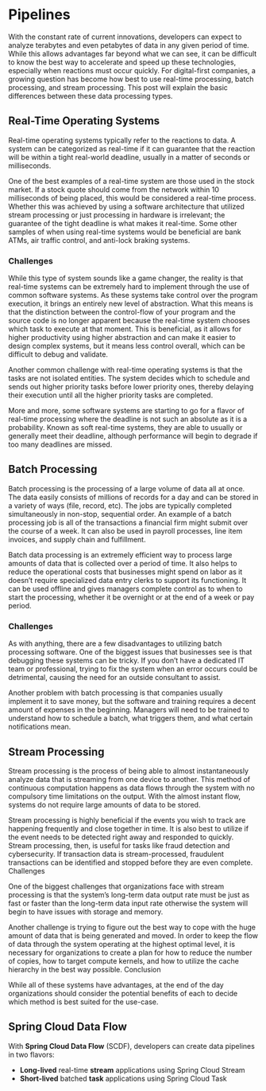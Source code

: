 # Pipelines


With the constant rate of current innovations, developers can expect to analyze terabytes and even petabytes of data in any given period of time. While this allows advantages far beyond what we can see, it can be difficult to know the best way to accelerate and speed up these technologies, especially when reactions must occur quickly. For digital-first companies, a growing question has become how best to use real-time processing, batch processing, and stream processing. This post will explain the basic differences between these data processing types.

## Real-Time Operating Systems

Real-time operating systems typically refer to the reactions to data. A system can be categorized as real-time if it can guarantee that the reaction will be within a tight real-world deadline, usually in a matter of seconds or milliseconds.

One of the best examples of a real-time system are those used in the stock market. If a stock quote should come from the network within 10 milliseconds of being placed, this would be considered a real-time process. Whether this was achieved by using a software architecture that utilized stream processing or just processing in hardware is irrelevant; the guarantee of the tight deadline is what makes it real-time. Some other samples of when using real-time systems would be beneficial are bank ATMs, air traffic control, and anti-lock braking systems.

### Challenges

While this type of system sounds like a game changer, the reality is that real-time systems can be extremely hard to implement through the use of common software systems. As these systems take control over the program execution, it brings an entirely new level of abstraction. What this means is that the distinction between the control-flow of your program and the source code is no longer apparent because the real-time system chooses which task to execute at that moment. This is beneficial, as it allows for higher productivity using higher abstraction and can make it easier to design complex systems, but it means less control overall, which can be difficult to debug and validate.

Another common challenge with real-time operating systems is that the tasks are not isolated entities. The system decides which to schedule and sends out higher priority tasks before lower priority ones, thereby delaying their execution until all the higher priority tasks are completed.

More and more, some software systems are starting to go for a flavor of real-time processing where the deadline is not such an absolute as it is a probability. Known as soft real-time systems, they are able to usually or generally meet their deadline, although performance will begin to degrade if too many deadlines are missed.

## Batch Processing

Batch processing is the processing of a large volume of data all at once. The data easily consists of millions of records for a day and can be stored in a variety of ways (file, record, etc). The jobs are typically completed simultaneously in non-stop, sequential order. An example of a batch processing job is all of the transactions a financial firm might submit over the course of a week. It can also be used in payroll processes, line item invoices, and supply chain and fulfillment.

Batch data processing is an extremely efficient way to process large amounts of data that is collected over a period of time. It also helps to reduce the operational costs that businesses might spend on labor as it doesn’t require specialized data entry clerks to support its functioning. It can be used offline and gives managers complete control as to when to start the processing, whether it be overnight or at the end of a week or pay period.

### Challenges

As with anything, there are a few disadvantages to utilizing batch processing software. One of the biggest issues that businesses see is that debugging these systems can be tricky. If you don’t have a dedicated IT team or professional, trying to fix the system when an error occurs could be detrimental, causing the need for an outside consultant to assist.

Another problem with batch processing is that companies usually implement it to save money, but the software and training requires a decent amount of expenses in the beginning. Managers will need to be trained to understand how to schedule a batch, what triggers them, and what certain notifications mean.

## Stream Processing

Stream processing is the process of being able to almost instantaneously analyze data that is streaming from one device to another. This method of continuous computation happens as data flows through the system with no compulsory time limitations on the output. With the almost instant flow, systems do not require large amounts of data to be stored.

Stream processing is highly beneficial if the events you wish to track are happening frequently and close together in time. It is also best to utilize if the event needs to be detected right away and responded to quickly. Stream processing, then, is useful for tasks like fraud detection and cybersecurity. If transaction data is stream-processed, fraudulent transactions can be identified and stopped before they are even complete.
Challenges

One of the biggest challenges that organizations face with stream processing is that the system’s long-term data output rate must be just as fast or faster than the long-term data input rate otherwise the system will begin to have issues with storage and memory.

Another challenge is trying to figure out the best way to cope with the huge amount of data that is being generated and moved. In order to keep the flow of data through the system operating at the highest optimal level, it is necessary for organizations to create a plan for how to reduce the number of copies, how to target compute kernels, and how to utilize the cache hierarchy in the best way possible.
Conclusion

While all of these systems have advantages, at the end of the day organizations should consider the potential benefits of each to decide which method is best suited for the use-case.

## Spring Cloud Data Flow

With **Spring Cloud Data Flow** (SCDF), developers can create data pipelines in two flavors:

- **Long-lived** real-time **stream** applications using Spring Cloud Stream
- **Short-lived** batched **task** applications using Spring Cloud Task

